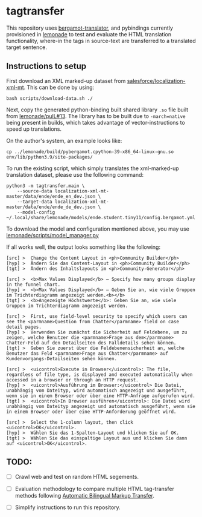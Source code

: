# tagtransfer


This repository uses
[bergamot-translator](https://github.com/browsermt/bergamot-translator), and
pybindings currently provisioned in
[lemonade](https://github.com/jerinphilip/lemonade/pull/13/) to test and
evaluate the HTML
translation functionality, where-in
the tags in source-text are transferred to a translated target sentence.


## Instructions to setup


First download an XML marked-up dataset from
[salesforce/localization-xml-mt](https://github.com/salesforce/localization-xml-mt).
This can be done by using:

```
bash scripts/download-data.sh ./
```

Next, copy the generated python-binding built shared library `.so` file built from
[lemonade/pulL#13](https://github.com/jerinphilip/lemonade/pull/13/). The
library has to be built due to `-march=native` being present in builds, which
takes advantage of vector-instructions to speed up translations.

On the author's system, an example looks like:

```
cp ../lemonade/build/pybergamot.cpython-39-x86_64-linux-gnu.so env/lib/python3.9/site-packages/
```


To run the existing script, which simply translates the xml-marked-up
translation dataset, please use the following command:

```
python3 -m tagtransfer.main \
	--source-data localization-xml-mt-master/data/ende/ende_en_dev.json \
	--target-data localization-xml-mt-master/data/ende/ende_de_dev.json \
	--model-config ~/.local/share/lemonade/models/ende.student.tiny11/config.bergamot.yml
```

To download the model and configuration mentioned above, you may use
[lemonade/scripts/model\_manager.py](https://github.com/jerinphilip/lemonade/blob/unstable/scripts/model_manager.py)


If all works well, the output looks something like the following:

```
[src] >  Change the Content Layout in <ph>Community Builder</ph>
[hyp] >  Ändern Sie das Content-Layout in <ph>Community Builder</ph>
[tgt] >  Ändern des Inhaltslayouts im <ph>Community-Generator</ph>

[src] >  <b>Max Values Displayed</b> – Specify how many groups display in the funnel chart.
[hyp] >  <b>Max Values Displayed</b> – Geben Sie an, wie viele Gruppen im Trichterdiagramm angezeigt werden.<b></b>
[tgt] >  <b>Angezeigte Höchstwerte</b>: Geben Sie an, wie viele Gruppen im Trichterdiagramm angezeigt werden.

[src] >  First, use field-level security to specify which users can see the <parmname>Question from Chatter</parmname> field on case detail pages.
[hyp] >  Verwenden Sie zunächst die Sicherheit auf Feldebene, um zu zeigen, welche Benutzer die <parmname>Frage aus dem</parmname> Chatter-Feld auf den Detailseiten des Falldetails sehen können.
[tgt] >  Geben Sie zuerst über die Feldebenensicherheit an, welche Benutzer das Feld <parmname>Frage aus Chatter</parmname> auf Kundenvorgangs-Detailseiten sehen können.

[src] >  <uicontrol>Execute in Browser</uicontrol>: The file, regardless of file type, is displayed and executed automatically when accessed in a browser or through an HTTP request.
[hyp] >  <uicontrol>Ausführung im Browser:</uicontrol> Die Datei, unabhängig vom Dateityp, wird automatisch angezeigt und ausgeführt, wenn sie in einem Browser oder über eine HTTP-Anfrage aufgerufen wird.
[tgt] >  <uicontrol>In Browser ausführen</uicontrol>: Die Datei wird unabhängig vom Dateityp angezeigt und automatisch ausgeführt, wenn sie in einem Browser oder über eine HTTP-Anforderung geöffnet wird.

[src] >  Select the 1-column layout, then click <uicontrol>OK</uicontrol>.
[hyp] >  Wählen Sie das 1-Spalten-Layout und klicken Sie auf OK.
[tgt] >  Wählen Sie das einspaltige Layout aus und klicken Sie dann auf <uicontrol>OK</uicontrol>.
```


## TODO:

- [ ] Crawl web and test on random HTML segements.
- [ ] Evaluation methodology to compare multiple HTML tag-transfer methods following [Automatic Bilingual Markup Transfer](https://aclanthology.org/2021.findings-emnlp.299.pdf).
- [ ] Simplify instructions to run this repository.

